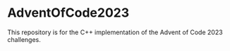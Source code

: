 # AdventOfCode2023

This repository is for the C++ implementation of the Advent of Code 2023 challenges.